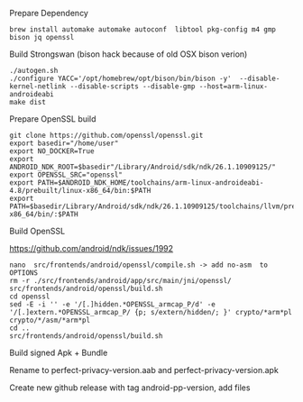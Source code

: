 Prepare Dependency

    brew install automake automake autoconf  libtool pkg-config m4 gmp bison jq openssl


Build Strongswan (bison hack because of old OSX bison verion)

    ./autogen.sh
    ./configure YACC='/opt/homebrew/opt/bison/bin/bison -y'  --disable-kernel-netlink --disable-scripts --disable-gmp --host=arm-linux-androideabi
    make dist

Prepare OpenSSL build

    git clone https://github.com/openssl/openssl.git
    export basedir="/home/user"
    export NO_DOCKER=True
    export ANDROID_NDK_ROOT=$basedir"/Library/Android/sdk/ndk/26.1.10909125/"
    export OPENSSL_SRC="openssl"
    export PATH=$ANDROID_NDK_HOME/toolchains/arm-linux-androideabi-4.8/prebuilt/linux-x86_64/bin:$PATH
    export PATH=$basedir/Library/Android/sdk/ndk/26.1.10909125/toolchains/llvm/prebuilt/darwin-x86_64/bin/:$PATH

Build OpenSSL

https://github.com/android/ndk/issues/1992

    nano  src/frontends/android/openssl/compile.sh -> add no-asm  to OPTIONS
    rm -r ./src/frontends/android/app/src/main/jni/openssl/
    src/frontends/android/openssl/build.sh
    cd openssl
	sed -E -i '' -e '/[.]hidden.*OPENSSL_armcap_P/d' -e '/[.]extern.*OPENSSL_armcap_P/ {p; s/extern/hidden/; }' crypto/*arm*pl crypto/*/asm/*arm*pl
    cd ..
    src/frontends/android/openssl/build.sh


Build signed Apk + Bundle

Rename to perfect-privacy-version.aab and perfect-privacy-version.apk

Create new github release with tag android-pp-version, add files


